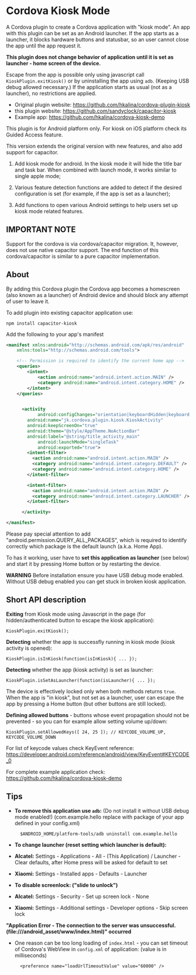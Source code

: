 Cordova Kiosk Mode
==================

A Cordova plugin to create a Cordova application with "kiosk mode".
An app with this plugin can be set as an Android launcher.
If the app starts as a launcher, it blocks hardware buttons and statusbar,
so an user cannot close the app until the app request it.

**This plugin does not change behavior of application until it is set as launcher - home screen of the device.**

Escape from the app is possible only using javascript call `KioskPlugin.exitKiosk()`
or by uninstalling the app using `adb`. (Keeping USB debug allowed necessary.)
If the application starts as usual (not as a launcher), no restrictions are applied.

* Original plugin website: https://github.com/hkalina/cordova-plugin-kiosk
* this plugin website: https://github.com/sandyclock/capacitor-kiosk
* Example app: https://github.com/hkalina/cordova-kiosk-demo

This plugin is for Android platform only. For kiosk on iOS platform check its Guided Access feature.

This version extends the original version with new features, and also add support for capacitor.

1. Add kiosk mode for android. In the kiosk mode it will hide the title bar and task bar. When combined with launch mode, it works similar to single apple mode;

2. Various feature detection functions are added to detect if the desired configuration is set (for example, if the app is set as a launcher);

3. Add functions to open various Android settings to help users set up kiosk mode related features.

IMPORTANT NOTE
--------------
Support for the cordova is via cordova/capacitor migration. It, however, does not use native capacitor support. The end function of this cordova/capacitor is similar to a pure capacitor implementation.

About
-----

By adding this Cordova plugin the Cordova app becomes a homescreen (also known as a launcher) of Android device and should block any attempt of user to leave it.

To add plugin into existing capacitor application use:

    npm install capacitor-kiosk

Add the following to your app's manifest

```xml
<manifest xmlns:android="http://schemas.android.com/apk/res/android"
    xmlns:tools="http://schemas.android.com/tools">

    <!-- Permission is required to identify the current home app -->
    <queries>
        <intent>
            <action android:name="android.intent.action.MAIN" />
            <category android:name="android.intent.category.HOME" />
        </intent>
    </queries>


      <activity
            android:configChanges="orientation|keyboardHidden|keyboard|screenSize|locale|smallestScreenSize|screenLayout|uiMode"
        android:name="jk.cordova.plugin.kiosk.KioskActivity"
        android:keepScreenOn="true"
        android:theme="@style/AppTheme.NoActionBar"
        android:label="@string/title_activity_main"
            android:launchMode="singleTask"
            android:exported="true">
        <intent-filter>
          <action android:name="android.intent.action.MAIN" />
          <category android:name="android.intent.category.DEFAULT" />
          <category android:name="android.intent.category.HOME" />
        </intent-filter>

        <intent-filter>
          <action android:name="android.intent.action.MAIN" />
          <category android:name="android.intent.category.LAUNCHER" />
        </intent-filter>

      </activity>

</manifest>
```

Please pay special attention to add "android.permission.QUERY_ALL_PACKAGES", which is required to identify correctly which package is the default launch (a.k.a. Home App).

To has it working, user have to **set this application as launcher** (see below) and start it by pressing Home button or by restarting the device.

**WARNING** Before installation ensure you have USB debug mode enabled. Without USB debug enabled you can get stuck in broken kiosk application.

Short API description
---------------------

**Exiting** from Kiosk mode using Javascript in the page (for hidden/authenticated button to escape the kiosk application):

    KioskPlugin.exitKiosk();

**Detecting** whether the app is successfly running in kiosk mode (kiosk activity is opened):

    KioskPlugin.isInKiosk(function(isInKiosk){ ... });

**Detecting** whether the app (kiosk activity) is set as launcher:

    KioskPlugin.isSetAsLauncher(function(isLauncher){ ... });

The device is effectively locked only when both methods returns `true`. When the app is "in kiosk", but not set as a launcher, user can escape the app by pressing a Home button (but other buttons are still locked).

**Defining allowed buttons** - buttons whose event propagation should not be prevented - so you can for example allow setting volume up/down:

    KioskPlugin.setAllowedKeys([ 24, 25 ]); // KEYCODE_VOLUME_UP, KEYCODE_VOLUME_DOWN

For list of keycode values check KeyEvent reference: https://developer.android.com/reference/android/view/KeyEvent#KEYCODE_0

For complete example application check: https://github.com/hkalina/cordova-kiosk-demo

Tips
----

* **To remove this application use `adb`:** (Do not install it without USB debug mode enabled!) (com.example.hello replace with package of your app defined in your config.xml)

        $ANDROID_HOME/platform-tools/adb uninstall com.example.hello

* **To change launcher (reset setting which launcher is default):**
 * **Alcatel:** Settings - Applications - All - (This Application) / Launcher - Clear defaults, after Home press will be asked for default to set
 * **Xiaomi:** Settings - Installed apps - Defaults - Launcher

* **To disable screenlock: ("slide to unlock")**
 * **Alcatel:** Settings - Security - Set up screen lock - None
 * **Xiaomi:** Settings - Additional settings - Developer options - Skip screen lock

**"Application Error - The connection to the server was unsuccessful. (file:///android_asset/www/index.html)" occurred**

* One reason can be too long loading of `index.html` - you can set timeout of Cordova's WebView in `config.xml` of application: (value is in milliseconds)

        <preference name="loadUrlTimeoutValue" value="60000" />

